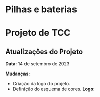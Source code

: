 # Pilhas e baterias
# **Projeto de TCC**
## Atualizações do Projeto

**Data:** 14 de setembro de 2023

 **Mudanças:**
  - Criação da logo do projeto.
  - Definição do esquema de cores.
 **Logo:**


